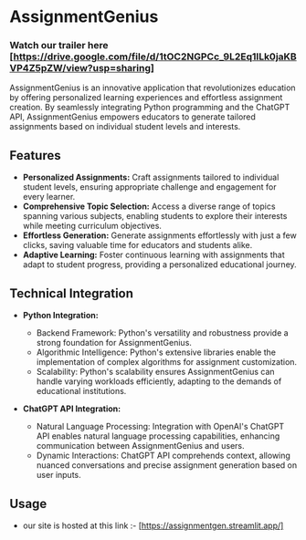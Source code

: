 # AssignmentGenius
### Watch our trailer here [https://drive.google.com/file/d/1tOC2NGPCc_9L2Eq1ILk0jaKBVP4Z5pZW/view?usp=sharing] 
AssignmentGenius is an innovative application that revolutionizes education by offering personalized learning experiences and effortless assignment creation. By seamlessly integrating Python programming and the ChatGPT API, AssignmentGenius empowers educators to generate tailored assignments based on individual student levels and interests.

## Features

- **Personalized Assignments:** Craft assignments tailored to individual student levels, ensuring appropriate challenge and engagement for every learner.
- **Comprehensive Topic Selection:** Access a diverse range of topics spanning various subjects, enabling students to explore their interests while meeting curriculum objectives.
- **Effortless Generation:** Generate assignments effortlessly with just a few clicks, saving valuable time for educators and students alike.
- **Adaptive Learning:** Foster continuous learning with assignments that adapt to student progress, providing a personalized educational journey.

## Technical Integration

- **Python Integration:**
  - Backend Framework: Python's versatility and robustness provide a strong foundation for AssignmentGenius.
  - Algorithmic Intelligence: Python's extensive libraries enable the implementation of complex algorithms for assignment customization.
  - Scalability: Python's scalability ensures AssignmentGenius can handle varying workloads efficiently, adapting to the demands of educational institutions.

- **ChatGPT API Integration:**
  - Natural Language Processing: Integration with OpenAI's ChatGPT API enables natural language processing capabilities, enhancing communication between AssignmentGenius and users.
  - Dynamic Interactions: ChatGPT API comprehends context, allowing nuanced conversations and precise assignment generation based on user inputs.

## Usage
- our site is hosted at this link :- [https://assignmentgen.streamlit.app/]
